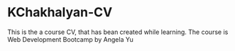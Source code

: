 # KChakhalyan-CV
This is the a course CV, that has bean created while learning. The course is Web Development Bootcamp by Angela Yu
